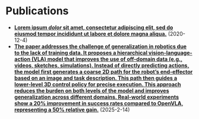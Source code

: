 # Publications

- **[Lorem ipsum _dolor_ **sit amet**, consectetur adipiscing elit, sed do eiusmod tempor incididunt ut labore et dolore magna aliqua.](https://doi.org/10.1371/journal.pcbi.1007128)** (2020-12-4)
- **[The paper addresses the challenge of generalization in robotics due to the lack of training data. It proposes a hierarchical vision-language-action (VLA) model that improves the use of off-domain data (e.g., videos, sketches, simulations). Instead of directly predicting actions, the model first generates a coarse 2D path for the robot’s end-effector based on an image and task description. This path then guides a lower-level 3D control policy for precise execution. This approach reduces the burden on both levels of the model and improves generalization across different domains. Real-world experiments show a 20% improvement in success rates compared to OpenVLA, representing a 50% relative gain.](https://doi.org/10.48550/arXiv.2502.05485)** (2025-2-14)
